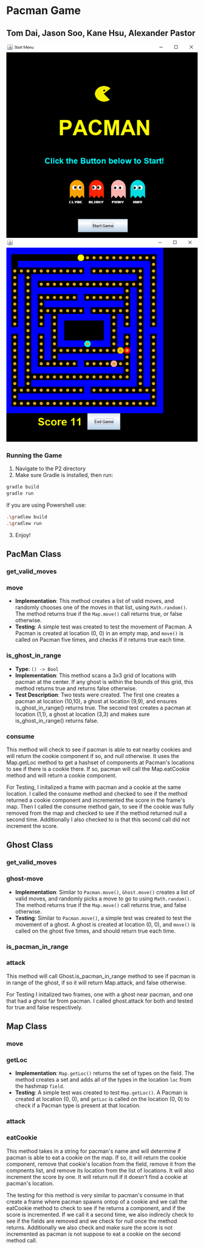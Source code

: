 # Pacman Game

## Tom Dai, Jason Soo, Kane Hsu, Alexander Pastor

![alt](./Projects/P2/app/src/main/resources/start.png)
![alt](./Projects/P2/app/src/main/resources/game.png)
### Running the Game
1. Navigate to the P2 directory
2. Make sure Gradle is installed, then run:
```bash
gradle build
gradle run
```

If you are using Powershell use:
```bash
.\gradlew build
.\gradlew run
```
3. Enjoy!

## PacMan Class

### get_valid_moves

### move

- **Implementation**: This method creates a list of valid moves, and randomly chooses one of the moves in that list, using `Math.random()`. The method returns true if the `Map.move()` call returns true, or false otherwise.
- **Testing**: A simple test was created to test the movement of Pacman. A Pacman is created at location (0, 0) in an empty map, and `move()` is called on Pacman five times, and checks if it returns true each time.

### is_ghost_in_range
- **Type**: `() -> Bool`
- **Implementation**: This method scans a 3x3 grid of locations with pacman at the center. If any ghost is within the bounds of this grid, this method returns true and returns false otherwise.
- **Test Description**: Two tests were created. The first one creates a pacman at location (10,10), a ghost at location (9,9), and ensures is_ghost_in_range() returns true. The second test creates a pacman at location (1,1), a ghost at location (3,3) and makes sure is_ghost_in_range() returns false.

### consume

This method will check to see if pacman is able to eat nearby cookies and will return the cookie component if so, and null otherwise. It uses the Map.getLoc method to get a hashset of components at Pacman's locations to see if there is a cookie there. If so, pacman will call the Map.eatCookie method and will return a cookie component.

For Testing, I initalized a frame with pacman and a cookie at the same location. I called the consume method and checked to see if the method returned a cookie component and incremented the score in the frame's map. Then I called the consume method gain, to see if the cookie was fully removed from the map and checked to see if the method returned null a second time. Additionally I also checked to is that this second call did not increment the score. 

## Ghost Class

### get_valid_moves

### ghost-move

- **Implementation**: Similar to `Pacman.move()`, `Ghost.move()` creates a list of valid moves, and randomly picks a move to go to using `Math.random()`. The method returns true if the `Map.move()` call returns true, and false otherwise.
- **Testing**: Similar to `Pacman.move()`, a simple test was created to test the movement of a ghost. A ghost is created at location (0, 0), and `move()` is called on the ghost five times, and should return true each time.

### is_pacman_in_range

### attack

This method will call Ghost.is_pacman_in_range method to see if pacman is in range of the ghost, if so it will return Map.attack, and false otherwise.

For Testing I initalized two frames, one with a ghost near pacman, and one that had a ghost far from pacman. I called ghost.attack for both and tested for true and false respectively.

## Map Class

### move

### getLoc
- **Implementation**: `Map.getLoc()` returns the set of types on the field. The method creates a set and adds all of the types in the location `loc` from the hashmap `field`.
- **Testing**: A simple test was created to test `Map.getLoc()`. A Pacman is created at location (0, 0), and `getLoc` is called on the location (0, 0) to check if a Pacman type is present at that location.

### attack

### eatCookie
This method takes in a string for pacman's name and will determine if pacman is able to eat a cookie on the map. If so, it will return the cookie component, remove that cookie's location from the field, remove it from the compnents list, and remove its location from the list of locations. It will also increment the score by one. It will return null if it doesn't find a cookie at pacman's location.

The testing for this method is very similar to pacman's consume in that create a frame where pacman spawns ontop of a cookie and we call the eatCookie method to check to see if he returns a component, and if the score is incremented. If we call it a second time, we also indirecly check to see if the fields are removed and we check for null once the method returns. Additionally we also check and make sure the score is not incremented as pacman is not suppose to eat a cookie on the second method call.